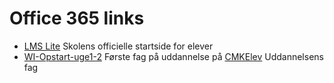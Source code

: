 # Office 365 links
* [LMS Lite](https://roskildetekniskeskole.sharepoint.com/sites/UMS/SitePages/Startside.aspx) Skolens officielle startside for elever
* [WI-Opstart-uge1-2](https://roskildetekniskeskole.sharepoint.com/sites/CMKElev/_layouts/15/guestaccess.aspx?guestaccesstoken=EB74OPGANP9HtxJaok57wyEF1vfkCoRRcLIpFqMsb5c%3d&docid=2_15fc0cb389337459581fef595c96e9372&rev=1) Første fag på uddannelse
på [CMKElev](https://roskildetekniskeskole.sharepoint.com/sites/CMKElev/SitePages/Startside.aspx) Uddannelsens fag 
